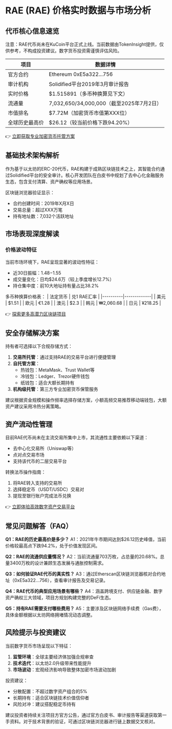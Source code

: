 # RAE (RAE) 价格实时数据与市场分析

## 代币核心信息速览
注意：RAE代币尚未在KuCoin平台正式上线。当前数据由TokenInsight提供，仅供参考，不构成投资建议。数字货币投资需谨慎评估风险。

| 项目          | 数据详情                                                                 |
|---------------|--------------------------------------------------------------------------|
| 官方合约      | Ethereum 0xE5a322...756                                                  |
| 审计机构      | Solidified平台2019年3月审计报告                                          |
| 实时价格      | $1.515891（多币种换算见下文）                                           |
| 流通量        | 7,032,650/34,000,000（截至2025年7月2日）                                |
| 市值排名      | $7.72M（加密货币市值第XXX位）                                           |
| 全球历史最高价| $26.12（较当前价格下跌94.20%）                                          |

👉 [立即获取专业加密货币托管方案](https://bit.ly/okx_welcome)

## 基础技术架构解析
作为基于以太坊的ERC-20代币，RAE构建于成熟区块链技术之上，其智能合约通过Solidified平台的安全审计。核心开发团队在白皮书中规划了去中心化金融服务生态，包含支付清算、资产确权等应用场景。

区块链浏览器验证显示：
- 合约创建时间：2019年X月X日
- 交易总量：超过XXX万笔
- 持有地址数：7,032个活跃地址

## 市场表现深度解读
### 价格波动特征
当前市场环境下，RAE呈现显著的波动性特征：
- 近30日振幅：$1.48-$1.55
- 成交量变化：日均$24.6万（较上季度增长12.7%）
- 持仓集中度：前10大地址持有量占比38.2%

多币种换算价格表：
| 法定货币 | 兑1 RAE汇率 |
|----------|-------------|
| 美元     | $1.51       |
| 欧元     | €1.28       |
| 澳元     | $2.3        |
| 韩元     | ₩2,060.68   |
| 日元     | ¥218.25     |

👉 [探索更多高潜力区块链项目](https://bit.ly/okx_welcome)

## 安全存储解决方案
持有者可选择以下合规存储方式：
1. **交易所托管**：通过支持RAE的交易平台进行便捷管理
2. **自托管方案**：
   - 热钱包：MetaMask、Trust Wallet等
   - 冷钱包：Ledger、Trezor硬件钱包
   - 纸钱包：适合大额长期持有
3. **机构级托管**：第三方专业加密货币保管服务

建议根据资金规模和操作频率选择存储方案，小额高频交易推荐移动端钱包，大额资产建议采用冷热分离策略。

## 资产流动性管理
目前RAE代币尚未在主流交易所集中上市，其流通性主要依赖以下渠道：
- 去中心化交易所（Uniswap等）
- 点对点交易市场
- 支持该代币的二层交易平台

转换法币操作指南：
1. 将RAE转入支持的交易所
2. 选择稳定币（USDT/USDC）交易对
3. 提现至银行账户完成法币兑换

👉 [立即体验高效数字资产交易平台](https://bit.ly/okx_welcome)

## 常见问题解答（FAQ）

**Q1：RAE的历史最高价是多少？**
A1：2021年牛市期间达到$26.12历史峰值，当前价格较最高点下跌94.2%，处于价值发现区间。

**Q2：RAE的流通供应量情况？**
A2：当前流通量703万枚，占总量的20.68%。总量3400万枚的设计兼顾生态发展与通胀控制需求。

**Q3：如何验证RAE代币的真实性？**
A3：通过Etherscan区块链浏览器核对合约地址（0xE5a322...756），查看审计报告及交易记录。

**Q4：RAE代币的典型应用场景有哪些？**
A4：涵盖跨境支付、供应链金融、数字资产确权三大领域，项目方规划构建完整的DeFi生态。

**Q5：持有RAE需要支付哪些费用？**
A5：主要涉及区块链网络手续费（Gas费），具体金额根据以太坊网络拥堵情况动态调整。

## 风险提示与投资建议
当前数字货币市场呈现以下特征：
1. **监管环境**：全球主要经济体加强合规审查
2. **技术迭代**：以太坊2.0升级带来性能提升
3. **市场波动**：宏观经济影响导致整体加密市场波动加剧

投资建议：
- 分散配置：不超过数字资产组合的5%
- 长期持有：适合区块链技术价值信仰者
- 风险对冲：建议搭配稳定币持有

建议投资者持续关注项目方官方公告，通过官方白皮书、审计报告等渠道获取第一手资料。对于技术背景的验证，可通过区块链浏览器进行链上数据交叉核对。
